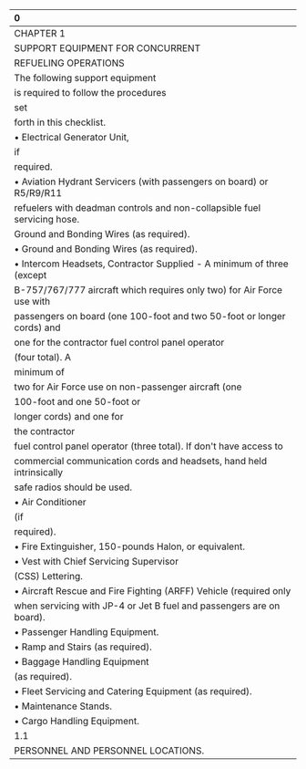 | 0                                                                        |
|:-------------------------------------------------------------------------|
| CHAPTER 1                                                                |
| SUPPORT EQUIPMENT FOR CONCURRENT                                         |
| REFUELING OPERATIONS                                                     |
| The following support equipment                                          |
| is required to follow the procedures                                     |
| set                                                                      |
| forth in this checklist.                                                 |
| • Electrical Generator Unit,                                             |
| if                                                                       |
| required.                                                                |
| • Aviation Hydrant Servicers (with passengers on board) or R5/R9/R11     |
| refuelers with deadman controls and non-collapsible fuel servicing hose. |
| Ground and Bonding Wires (as required).                                  |
| • Ground and Bonding Wires (as required).                                |
| • Intercom Headsets, Contractor Supplied - A minimum of three (except    |
| B-757/767/777 aircraft which requires only two) for Air Force use with   |
| passengers on board (one 100-foot and two 50-foot or longer cords) and   |
| one for the contractor fuel control panel operator                       |
| (four total). A                                                          |
| minimum of                                                               |
| two for Air Force use on non-passenger aircraft (one                     |
| 100-foot and one 50-foot or                                              |
| longer cords) and one for                                                |
| the contractor                                                           |
| fuel control panel operator (three total). If don't have access to       |
| commercial communication cords and headsets, hand held intrinsically     |
| safe radios should be used.                                              |
| • Air Conditioner                                                        |
| (if                                                                      |
| required).                                                               |
| • Fire Extinguisher, 150-pounds Halon, or equivalent.                    |
| • Vest with Chief Servicing Supervisor                                   |
| (CSS) Lettering.                                                         |
| • Aircraft Rescue and Fire Fighting (ARFF) Vehicle (required only        |
| when servicing with JP-4 or Jet B fuel and passengers are on board).     |
| • Passenger Handling Equipment.                                          |
| • Ramp and Stairs (as required).                                         |
| • Baggage Handling Equipment                                             |
| (as required).                                                           |
| • Fleet Servicing and Catering Equipment (as required).                  |
| • Maintenance Stands.                                                    |
| • Cargo Handling Equipment.                                              |
| 1.1                                                                      |
| PERSONNEL AND PERSONNEL LOCATIONS.                                       |